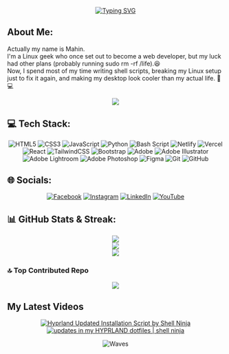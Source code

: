 <div align="center">

[![Typing SVG](https://readme-typing-svg.herokuapp.com?font=Space+Mono&weight=700&size=32&duration=3000&pause=1000&center=true&vCenter=true&height=70&lines=Hey%2C+I'm+Shell+Ninja;A+Linux+Geek)](https://git.io/typing-svg)

</div>

<div align="left">

## About Me:

Actually my name is Mahin.<br>I'm a Linux geek who once set out to become a web developer, but my luck had other plans (probably running sudo rm -rf /life).😆<br>Now, I spend most of my time writing shell scripts, breaking my Linux setup just to fix it again, and making my desktop look cooler than my actual life. 🚀💻

</div>

<div align="center">

[![](https://visitcount.itsvg.in/api?id=shell-ninja&icon=0&color=0)](https://visitcount.itsvg.in)

</div>

## 💻 Tech Stack:

<div align="center">

![HTML5](https://img.shields.io/badge/html5-%23E34F26.svg?style=for-the-badge&logo=html5&logoColor=white) ![CSS3](https://img.shields.io/badge/css3-%231572B6.svg?style=for-the-badge&logo=css3&logoColor=white) ![JavaScript](https://img.shields.io/badge/javascript-%23323330.svg?style=for-the-badge&logo=javascript&logoColor=%23F7DF1E) ![Python](https://img.shields.io/badge/python-3670A0?style=for-the-badge&logo=python&logoColor=ffdd54) ![Bash Script](https://img.shields.io/badge/bash_script-%23121011.svg?style=for-the-badge&logo=gnu-bash&logoColor=white) ![Netlify](https://img.shields.io/badge/netlify-%23000000.svg?style=for-the-badge&logo=netlify&logoColor=#00C7B7) ![Vercel](https://img.shields.io/badge/vercel-%23000000.svg?style=for-the-badge&logo=vercel&logoColor=white) ![React](https://img.shields.io/badge/react-%2320232a.svg?style=for-the-badge&logo=react&logoColor=%2361DAFB) ![TailwindCSS](https://img.shields.io/badge/tailwindcss-%2338B2AC.svg?style=for-the-badge&logo=tailwind-css&logoColor=white) ![Bootstrap](https://img.shields.io/badge/bootstrap-%238511FA.svg?style=for-the-badge&logo=bootstrap&logoColor=white) ![Adobe](https://img.shields.io/badge/adobe-%23FF0000.svg?style=for-the-badge&logo=adobe&logoColor=white) ![Adobe Illustrator](https://img.shields.io/badge/adobe%20illustrator-%23FF9A00.svg?style=for-the-badge&logo=adobe%20illustrator&logoColor=white) ![Adobe Lightroom](https://img.shields.io/badge/Adobe%20Lightroom-31A8FF.svg?style=for-the-badge&logo=Adobe%20Lightroom&logoColor=white) ![Adobe Photoshop](https://img.shields.io/badge/adobe%20photoshop-%2331A8FF.svg?style=for-the-badge&logo=adobe%20photoshop&logoColor=white) ![Figma](https://img.shields.io/badge/figma-%23F24E1E.svg?style=for-the-badge&logo=figma&logoColor=white) ![Git](https://img.shields.io/badge/git-%23F05033.svg?style=for-the-badge&logo=git&logoColor=white) ![GitHub](https://img.shields.io/badge/github-%23121011.svg?style=for-the-badge&logo=github&logoColor=white)

</div>

## 🌐 Socials:

<div align="center">

[![Facebook](https://img.shields.io/badge/Facebook-%231877F2.svg?logo=Facebook&logoColor=white)](https://facebook.com/mahin.bhau) [![Instagram](https://img.shields.io/badge/Instagram-%23E4405F.svg?logo=Instagram&logoColor=white)](https://instagram.com/mahin_bhau) [![LinkedIn](https://img.shields.io/badge/LinkedIn-%230077B5.svg?logo=linkedin&logoColor=white)](https://linkedin.com/in/shell-ninja) [![YouTube](https://img.shields.io/badge/YouTube-%23FF0000.svg?logo=YouTube&logoColor=white)](https://youtube.com/@shell-ninja)

</div>

## 📊 GitHub Stats & Streak:

<div align="center">

![](https://github-readme-stats.vercel.app/api?username=shell-ninja&theme=tokyonight&hide_border=false&include_all_commits=true&count_private=true)<br/>
![](https://nirzak-streak-stats.vercel.app/?user=shell-ninja&theme=tokyonight&hide_border=false)<br/>
![](https://github-readme-stats.vercel.app/api/top-langs/?username=shell-ninja&theme=tokyonight&hide_border=false&include_all_commits=true&count_private=true&layout=compact)

</div>

### 🔝 Top Contributed Repo

<div align="center">

![](https://github-contributor-stats.vercel.app/api?username=shell-ninja&limit=5&theme=dark&combine_all_yearly_contributions=true)

</div>

## My Latest Videos

<div align="center">

<!-- BEGIN YOUTUBE-CARDS -->

[![Hyprland Updated Installation Script by Shell Ninja](https://ytcards.demolab.com/?id=EIIwLshV250&title=Hyprland+Updated+Installation+Script+by+Shell+Ninja&lang=en&timestamp=1747154877&background_color=%230d1117&title_color=%23ffffff&stats_color=%23dedede&max_title_lines=1&width=250&border_radius=5 "Hyprland Updated Installation Script by Shell Ninja")](https://www.youtube.com/watch?v=EIIwLshV250)
[![updates in my HYPRLAND dotfiles | shell ninja](https://ytcards.demolab.com/?id=c5KkTZ1HbHo&title=updates+in+my+HYPRLAND+dotfiles+%7C+shell+ninja&lang=en&timestamp=1744908791&background_color=%230d1117&title_color=%23ffffff&stats_color=%23dedede&max_title_lines=1&width=250&border_radius=5 "updates in my HYPRLAND dotfiles | shell ninja")](https://www.youtube.com/watch?v=c5KkTZ1HbHo)

<!-- END YOUTUBE-CARDS -->

![Waves](https://raw.githubusercontent.com/shakilahmedatik/shakilahmedatik/36f6082eed9388f5965d96f2fbc917a2cb888c89/wave.svg)

</div>

